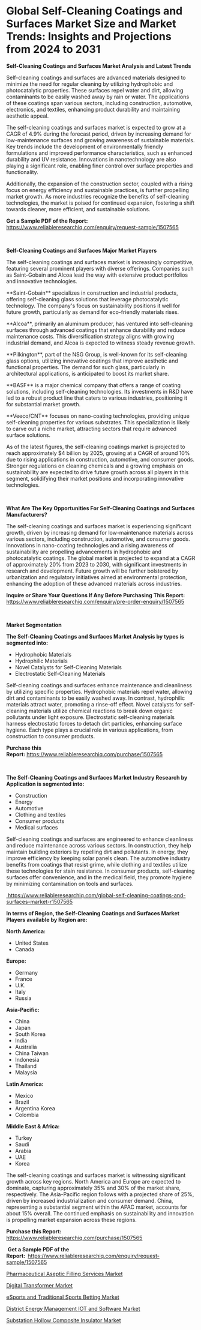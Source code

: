 <p><h1>Global Self-Cleaning Coatings and Surfaces Market Size and Market Trends: Insights and Projections from 2024 to 2031</h1></p><p><strong>Self-Cleaning Coatings and Surfaces Market Analysis and Latest Trends</strong></p>
<p><p>Self-cleaning coatings and surfaces are advanced materials designed to minimize the need for regular cleaning by utilizing hydrophobic and photocatalytic properties. These surfaces repel water and dirt, allowing contaminants to be easily washed away by rain or water. The applications of these coatings span various sectors, including construction, automotive, electronics, and textiles, enhancing product durability and maintaining aesthetic appeal.</p><p>The self-cleaning coatings and surfaces market is expected to grow at a CAGR of 4.9% during the forecast period, driven by increasing demand for low-maintenance surfaces and growing awareness of sustainable materials. Key trends include the development of environmentally friendly formulations and improved performance characteristics, such as enhanced durability and UV resistance. Innovations in nanotechnology are also playing a significant role, enabling finer control over surface properties and functionality.</p><p>Additionally, the expansion of the construction sector, coupled with a rising focus on energy efficiency and sustainable practices, is further propelling market growth. As more industries recognize the benefits of self-cleaning technologies, the market is poised for continued expansion, fostering a shift towards cleaner, more efficient, and sustainable solutions.</p></p>
<p><strong>Get a Sample PDF of the Report:&nbsp;</strong> <a href="https://www.reliableresearchiq.com/enquiry/request-sample/1507565?utm_campaign=1121&utm_medium=2&utm_source=Github&utm_content=ia&utm_term=07122024&utm_id=self-cleaning-coatings-and-surfaces">https://www.reliableresearchiq.com/enquiry/request-sample/1507565</a></p>
<p>&nbsp;</p>
<p><strong>Self-Cleaning Coatings and Surfaces Major Market Players</strong></p>
<p><p>The self-cleaning coatings and surfaces market is increasingly competitive, featuring several prominent players with diverse offerings. Companies such as Saint-Gobain and Alcoa lead the way with extensive product portfolios and innovative technologies.</p><p>**Saint-Gobain** specializes in construction and industrial products, offering self-cleaning glass solutions that leverage photocatalytic technology. The company's focus on sustainability positions it well for future growth, particularly as demand for eco-friendly materials rises.</p><p>**Alcoa**, primarily an aluminum producer, has ventured into self-cleaning surfaces through advanced coatings that enhance durability and reduce maintenance costs. This diversification strategy aligns with growing industrial demand, and Alcoa is expected to witness steady revenue growth.</p><p>**Pilkington**, part of the NSG Group, is well-known for its self-cleaning glass options, utilizing innovative coatings that improve aesthetic and functional properties. The demand for such glass, particularly in architectural applications, is anticipated to boost its market share.</p><p>**BASF** is a major chemical company that offers a range of coating solutions, including self-cleaning technologies. Its investments in R&D have led to a robust product line that caters to various industries, positioning it for substantial market growth.</p><p>**Veeco/CNT** focuses on nano-coating technologies, providing unique self-cleaning properties for various substrates. This specialization is likely to carve out a niche market, attracting sectors that require advanced surface solutions.</p><p>As of the latest figures, the self-cleaning coatings market is projected to reach approximately $4 billion by 2025, growing at a CAGR of around 10% due to rising applications in construction, automotive, and consumer goods. Stronger regulations on cleaning chemicals and a growing emphasis on sustainability are expected to drive future growth across all players in this segment, solidifying their market positions and incorporating innovative technologies.</p></p>
<p>&nbsp;</p>
<p><strong>What Are The Key Opportunities For Self-Cleaning Coatings and Surfaces Manufacturers?</strong></p>
<p><p>The self-cleaning coatings and surfaces market is experiencing significant growth, driven by increasing demand for low-maintenance materials across various sectors, including construction, automotive, and consumer goods. Innovations in nano-coating technologies and a rising awareness of sustainability are propelling advancements in hydrophobic and photocatalytic coatings. The global market is projected to expand at a CAGR of approximately 20% from 2023 to 2030, with significant investments in research and development. Future growth will be further bolstered by urbanization and regulatory initiatives aimed at environmental protection, enhancing the adoption of these advanced materials across industries.</p></p>
<p><strong>Inquire or Share Your Questions If Any Before Purchasing This Report:</strong> <a href="https://www.reliableresearchiq.com/enquiry/pre-order-enquiry/1507565?utm_campaign=1121&utm_medium=2&utm_source=Github&utm_content=ia&utm_term=07122024&utm_id=self-cleaning-coatings-and-surfaces">https://www.reliableresearchiq.com/enquiry/pre-order-enquiry/1507565</a></p>
<p>&nbsp;</p>
<p><strong>Market Segmentation</strong></p>
<p><strong>The Self-Cleaning Coatings and Surfaces Market Analysis by types is segmented into:</strong></p>
<p><ul><li>Hydrophobic Materials</li><li>Hydrophilic Materials</li><li>Novel Catalysts for Self-Cleaning Materials</li><li>Electrostatic Self-Cleaning Materials</li></ul></p>
<p><p>Self-cleaning coatings and surfaces enhance maintenance and cleanliness by utilizing specific properties. Hydrophobic materials repel water, allowing dirt and contaminants to be easily washed away. In contrast, hydrophilic materials attract water, promoting a rinse-off effect. Novel catalysts for self-cleaning materials utilize chemical reactions to break down organic pollutants under light exposure. Electrostatic self-cleaning materials harness electrostatic forces to detach dirt particles, enhancing surface hygiene. Each type plays a crucial role in various applications, from construction to consumer products.</p></p>
<p><strong>Purchase this Report:&nbsp;</strong><a href="https://www.reliableresearchiq.com/purchase/1507565?utm_campaign=1121&utm_medium=2&utm_source=Github&utm_content=ia&utm_term=07122024&utm_id=self-cleaning-coatings-and-surfaces">https://www.reliableresearchiq.com/purchase/1507565</a></p>
<p>&nbsp;</p>
<p><strong>The Self-Cleaning Coatings and Surfaces Market Industry Research by Application is segmented into:</strong></p>
<p><ul><li>Construction</li><li>Energy</li><li>Automotive</li><li>Clothing and textiles</li><li>Consumer products</li><li>Medical surfaces</li></ul></p>
<p><p>Self-cleaning coatings and surfaces are engineered to enhance cleanliness and reduce maintenance across various sectors. In construction, they help maintain building exteriors by repelling dirt and pollutants. In energy, they improve efficiency by keeping solar panels clean. The automotive industry benefits from coatings that resist grime, while clothing and textiles utilize these technologies for stain resistance. In consumer products, self-cleaning surfaces offer convenience, and in the medical field, they promote hygiene by minimizing contamination on tools and surfaces.</p></p>
<p><a href="https://www.reliableresearchiq.com/global-self-cleaning-coatings-and-surfaces-market-r1507565?utm_campaign=1121&utm_medium=2&utm_source=Github&utm_content=ia&utm_term=07122024&utm_id=self-cleaning-coatings-and-surfaces">&nbsp;https://www.reliableresearchiq.com/global-self-cleaning-coatings-and-surfaces-market-r1507565</a></p>
<p><strong>In terms of Region, the Self-Cleaning Coatings and Surfaces Market Players available by Region are:</strong></p>
<p>
    <p> <strong> North America: </strong>
        <ul>
            <li>United States</li>
            <li>Canada</li>
        </ul>
        </p> 
    <p> <strong> Europe: </strong>
        <ul>
            <li>Germany</li>
            <li>France</li>
            <li>U.K.</li>
            <li>Italy</li>
            <li>Russia</li>
        </ul>
        </p> 
    <p> <strong> Asia-Pacific: </strong>
        <ul>
            <li>China</li>
            <li>Japan</li>
            <li>South Korea</li>
            <li>India</li>
            <li>Australia</li>
            <li>China Taiwan</li>
            <li>Indonesia</li>
            <li>Thailand</li>
            <li>Malaysia</li>
        </ul>
        </p> 
    <p> <strong> Latin America: </strong>
        <ul>
            <li>Mexico</li>
            <li>Brazil</li>
            <li>Argentina Korea</li>
            <li>Colombia</li>
        </ul>
        </p> 
    <p> <strong> Middle East & Africa: </strong>
        <ul>
            <li>Turkey</li>
            <li>Saudi</li>
            <li>Arabia</li>
            <li>UAE</li>
            <li>Korea</li>
        </ul>
    </p>
    </p>
<p><p>The self-cleaning coatings and surfaces market is witnessing significant growth across key regions. North America and Europe are expected to dominate, capturing approximately 35% and 30% of the market share, respectively. The Asia-Pacific region follows with a projected share of 25%, driven by increased industrialization and consumer demand. China, representing a substantial segment within the APAC market, accounts for about 15% overall. The continued emphasis on sustainability and innovation is propelling market expansion across these regions.</p></p>
<p><strong>Purchase this Report: </strong><a href="https://www.reliableresearchiq.com/purchase/1507565?utm_campaign=1121&utm_medium=2&utm_source=Github&utm_content=ia&utm_term=07122024&utm_id=self-cleaning-coatings-and-surfaces">https://www.reliableresearchiq.com/purchase/1507565</a></p>
<p>&nbsp;<strong>Get a Sample PDF of the Report:&nbsp;&nbsp;</strong><a href="https://www.reliableresearchiq.com/enquiry/request-sample/1507565?utm_campaign=1121&utm_medium=2&utm_source=Github&utm_content=ia&utm_term=07122024&utm_id=self-cleaning-coatings-and-surfaces">https://www.reliableresearchiq.com/enquiry/request-sample/1507565</a></p>
<p><strong></strong></p>
<p><p><a href="https://www.linkedin.com/pulse/market-size-growth-projections-pharmaceutical-aseptic-filling-qqaze?utm_campaign=1121&utm_medium=2&utm_source=Github&utm_content=ia&utm_term=07122024&utm_id=self-cleaning-coatings-and-surfaces">Pharmaceutical Aseptic Filling Services Market</a></p><p><a href="https://issuu.com/reportprime-2/docs/digital-transformer-market-size-2030.pptx?utm_campaign=1121&utm_medium=2&utm_source=Github&utm_content=ia&utm_term=07122024&utm_id=self-cleaning-coatings-and-surfaces">Digital Transformer Market</a></p><p><a href="https://www.linkedin.com/pulse/esports-traditional-sports-betting-market-growth-forecast-tnr9e?utm_campaign=1121&utm_medium=2&utm_source=Github&utm_content=ia&utm_term=07122024&utm_id=self-cleaning-coatings-and-surfaces">eSports and Traditional Sports Betting Market</a></p><p><a href="https://www.linkedin.com/pulse/district-energy-management-iot-software-market-drivers-l7c9e?utm_campaign=1121&utm_medium=2&utm_source=Github&utm_content=ia&utm_term=07122024&utm_id=self-cleaning-coatings-and-surfaces">District Energy Management IOT and Software Market</a></p><p><a href="https://issuu.com/reportprime-2/docs/substation-hollow-composite-insulator-market-size-?utm_campaign=1121&utm_medium=2&utm_source=Github&utm_content=ia&utm_term=07122024&utm_id=self-cleaning-coatings-and-surfaces">Substation Hollow Composite Insulator Market</a></p></p>